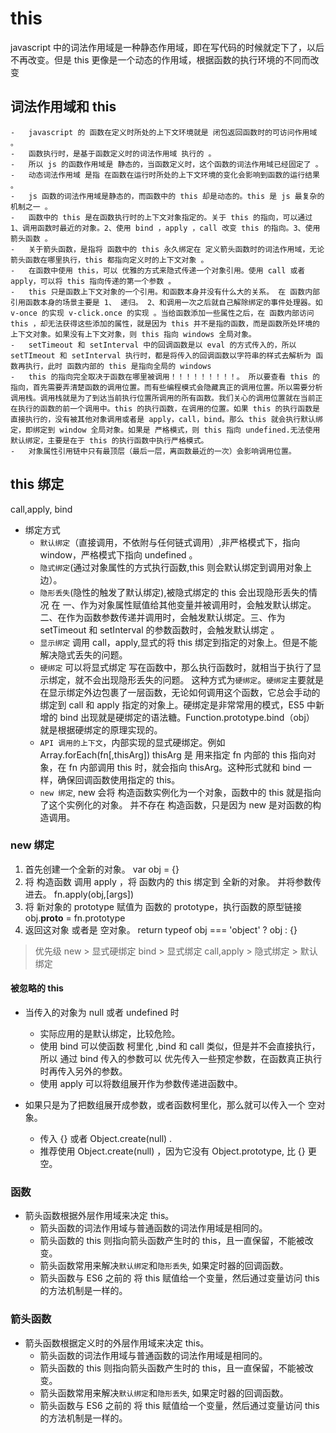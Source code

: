 # this

javascript 中的词法作用域是一种静态作用域，即在写代码的时候就定下了，以后不再改变。但是 this 更像是一个动态的作用域，根据函数的执行环境的不同而改变

## 词法作用域和 this

    -   javascript 的 函数在定义时所处的上下文环境就是 闭包返回函数时的可访问作用域 。
    -   函数执行时，是基于函数定义时的词法作用域 执行的 。
    -   所以 js 的函数作用域是 静态的，当函数定义时，这个函数的词法作用域已经固定了 。
    -   动态词法作用域 是指 在函数在运行时所处的上下文环境的变化会影响到函数的运行结果 。
    -   js 函数的词法作用域是静态的，而函数中的 this 却是动态的。this 是 js 最复杂的机制之一 。
    -   函数中的 this 是在函数执行时的上下文对象指定的。关于 this 的指向，可以通过 1、调用函数时最近的对象。2、使用 bind ，apply ，call 改变 this 的指向。3、使用 箭头函数 。
    -   关于箭头函数，是指将 函数中的 this 永久绑定在 定义箭头函数时的词法作用域，无论箭头函数在哪里执行，this 都指向定义时的上下文对象 。
    -   在函数中使用 this，可以 优雅的方式来隐式传递一个对象引用。使用 call 或者 apply，可以将 this 指向传递的第一个参数 。
    -   this 只是函数上下文对象的一个引用。和函数本身并没有什么大的关系。 在 函数内部引用函数本身的场景主要是 1、 递归。 2、和调用一次之后就自己解除绑定的事件处理器。如 v-once 的实现 v-click.once 的实现 。当给函数添加一些属性之后，在 函数内部访问 this ，却无法获得这些添加的属性，就是因为 this 并不是指的函数，而是函数所处环境的上下文对象。如果没有上下文对象，则 this 指向 windows 全局对象。
    -   setTimeout 和 setInterval 中的回调函数是以 eval 的方式传入的，所以 setTImeout 和 setInterval 执行时，都是将传入的回调函数以字符串的样式去解析为 函数再执行，此时 函数内部的 this 是指向全局的 windows
    -   this 的指向完全取决于函数在哪里被调用！！！！！！！！！。 所以要查看 this 的指向，首先需要弄清楚函数的调用位置。而有些编程模式会隐藏真正的调用位置。所以需要分析调用栈。调用栈就是为了到达当前执行位置所调用的所有函数。我们关心的调用位置就在当前正在执行的函数的前一个调用中。this 的执行函数，在调用的位置。如果 this 的执行函数是 直接执行的，没有被其他对象调用或者是 apply，call，bind。那么 this 就会执行默认绑定，即绑定到 window 全局对象。如果是 严格模式，则 this 指向 undefined.无法使用默认绑定，主要是在于 this 的执行函数中执行严格模式。
    -   对象属性引用链中只有最顶层（最后一层，离函数最近的一次）会影响调用位置。

## this 绑定

call,apply, bind

-   绑定方式
    -   `默认绑定`（直接调用，不依附与任何链式调用）,非严格模式下，指向 window，严格模式下指向 undefined 。
    -   `隐式绑定`(通过对象属性的方式执行函数,this 则会默认绑定到调用对象上边）。
    -   `隐形丢失`(隐性的触发了默认绑定),被隐式绑定的 this 会出现隐形丢失的情况 在 一、作为对象属性赋值给其他变量并被调用时，会触发默认绑定。二、在作为函数参数传递并调用时，会触发默认绑定。三、作为 setTimeout 和 setInterval 的参数函数时，会触发默认绑定 。
    -   `显示绑定` 调用 call，apply,显式的将 this 绑定到指定的对象上。但是不能解决隐式丢失的问题。
    -   `硬绑定` 可以将显式绑定 写在函数中，那么执行函数时，就相当于执行了显示绑定，就不会出现隐形丢失的问题。 这种方式为`硬绑定`。`硬绑定`主要就是在显示绑定外边包裹了一层函数，无论如何调用这个函数，它总会手动的绑定到 call 和 apply 指定的对象上。硬绑定是非常常用的模式，ES5 中新增的 bind 出现就是硬绑定的语法糖。Function.prototype.bind（obj） 就是根据硬绑定的原理实现的。
    -   `API 调用的上下文`，内部实现的显式硬绑定。例如 Array.forEach(fn[,thisArg]) thisArg 是 用来指定 fn 内部的 this 指向对象，在 fn 内部调用 this 时，就会指向 thisArg。这种形式就和 bind 一样，确保回调函数使用指定的 this。
    -   `new 绑定`, new 会将 构造函数实例化为一个对象，函数中的 this 就是指向了这个实例化的对象。 并不存在 构造函数，只是因为 new 是对函数的构造调用。

### new 绑定

1. 首先创建一个全新的对象。 var obj = {}
2. 将 构造函数 调用 apply ，将 函数内的 this 绑定到 全新的对象。 并将参数传进去。 fn.apply(obj,[args])
3. 将 新对象的 prototype 赋值为 函数的 prototype，执行函数的原型链接 obj.**proto** = fn.prototype
4. 返回这对象 或者是 空对象。 return typeof obj === 'object' ? obj : {}

> 优先级 new > 显式硬绑定 bind > 显式绑定 call,apply > 隐式绑定 > 默认绑定

#### 被忽略的 this

-   当传入的对象为 null 或者 undefined 时

    -   实际应用的是默认绑定，比较危险。
    -   使用 bind 可以使函数 柯里化 ,bind 和 call 类似，但是并不会直接执行，所以 通过 bind 传入的参数可以 优先传入一些预定参数，在函数真正执行时再传入另外的参数。
    -   使用 apply 可以将数组展开作为参数传递进函数中。

-   如果只是为了把数组展开成参数，或者函数柯里化，那么就可以传入一个 空对象。
    -   传入 {} 或者 Object.create(null) .
    -   推荐使用 Object.create(null) ，因为它没有 Object.prototype, 比 {} 更空。

### 函数

-   箭头函数根据外层作用域来决定 this。
    -   箭头函数的词法作用域与普通函数的词法作用域是相同的。
    -   箭头函数的 this 则指向箭头函数产生时的 this，且一直保留，不能被改变。
    -   箭头函数常用来解决`默认绑定`和`隐形丢失`, 如果定时器的回调函数。
    -   箭头函数与 ES6 之前的 将 this 赋值给一个变量，然后通过变量访问 this 的方法机制是一样的。

### 箭头函数

-   箭头函数根据定义时的外层作用域来决定 this。
    -   箭头函数的词法作用域与普通函数的词法作用域是相同的。
    -   箭头函数的 this 则指向箭头函数产生时的 this，且一直保留，不能被改变。
    -   箭头函数常用来解决`默认绑定`和`隐形丢失`, 如果定时器的回调函数。
    -   箭头函数与 ES6 之前的 将 this 赋值给一个变量，然后通过变量访问 this 的方法机制是一样的。
